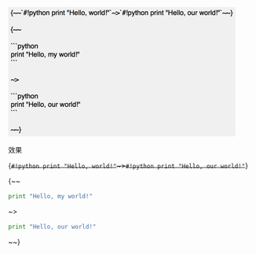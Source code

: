 ![](../img/nest_block_replace.png)

效果

{~~`#!python print "Hello, world!"`~>`#!python print "Hello, our world!"`~~}

{~~

```python
print "Hello, my world!"
```

~>

```python
print "Hello, our world!"
```

~~}
